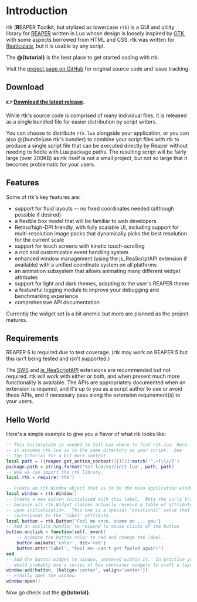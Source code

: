 # Introduction

rtk (**R**EAPER **T**ool**k**it, but stylized as lowercase `rtk`) is a GUI and utility
library for [REAPER](https://www.reaper.fm/) written in Lua whose design is loosely
inspired by [GTK](https://www.gtk.org/), with some aspects borrowed from HTML and CSS.
rtk was written for [Reaticulate](https://reaticulate.com), but it is usable by any
script.

The **@{tutorial}** is the best place to get started coding with rtk.

Visit the [project page on GitHub](https://github.com/jtackaberry/rtk) for original
source code and issue tracking.

## Download

**👉 [Download the latest release](https://reapertoolkit.dev/download/rtk.lua).**

While rtk's source code is comprised of many individual files, it is released as a single
bundled file for easier distribution by script writers.

You can choose to distribute `rtk.lua` alongside your application, or you can also
@{bundle|use rtk's bundler} to combine your script files with rtk to produce a single
script file that can be executed directly by Reaper without needing to fiddle with Lua
package paths.  The resulting script will be fairly large (over 200KB) as rtk itself is
not a small project, but not so large that it becomes problematic for your users.

## Features

Some of rtk's key features are:

* support for fluid layouts -- no fixed coordinates needed (although possible if desired)
* a flexible box model that will be familiar to web developers
* Retina/high-DPI friendly, with fully scalable UI, including support for multi-resolution
  image packs that dynamically picks the best resolution for the current scale
* support for touch screens with kinetic touch-scrolling
* a rich and customizable event handling system
* enhanced window management (using the js_ReaScriptAPI extension if available) with a
  unified coordinate system on all platforms
* an animation subsystem that allows animating many different widget attributes
* support for light and dark themes, adapting to the user's REAPER theme
* a featureful logging module to improve your debugging and benchmarking experience
* comprehensive API documentation

Currently the widget set is a bit anemic but more are planned as the project matures.


## Requirements

REAPER 6 is required due to test coverage.  (rtk may work on REAPER 5 but this isn't being
tested and isn't supported.)

The [SWS](https://www.sws-extension.org/) and
[js_ReaScriptAPI](https://forum.cockos.com/showthread.php?t=212174) extensions are
recommended but not required.  rtk will work with either or both, and when present much
more functionality is available.  The APIs are appropriately documented when an extension
is required, and it's up to you as a script author to use or avoid these APIs, and if
necessary pass along the extension requirement(s) to your users.


## Hello World

Here's a simple example to give you a flavor of what rtk looks like:

```lua
-- This boilerplate is needed to tell Lua where to find rtk.lua. Here
-- it assumes rtk.lua is in the same directory as your script.  See
-- the Tutorial for a bit more context.
local path = ({reaper.get_action_context()})[2]:match('^.+[\\//]')
package.path = string.format('%s?.lua;%s?/init.lua', path, path)
-- Now we can import the rtk library.
local rtk = require('rtk')

-- Create an rtk.Window object that is to be the main application window
local window = rtk.Window()
-- Create a new button initialized with this label.  Note the curly braces,
-- because all rtk.Widget classes actually receive a table of attributes
-- upon initialization.  This one is a special "positional" value that
-- corresponds to the 'label' attribute.
local button = rtk.Button{'Fool me once, shame on ... you'}
-- Add an onclick handler to respond to mouse clicks of the button
button.onclick = function(self, event)
    -- Animate the button color to red and change the label.
    button:animate{'color', dst='red'}
    button:attr('label', "Fool me--can't get fooled again!")
end
-- Add the button widget to window, centered within it.  In practice you
-- would probably use a series of box container widgets to craft a layout.
window:add(button, {halign='center', valign='center'})
-- Finally open the window.
window:open()
```

Now go check out the **@{tutorial}**.
